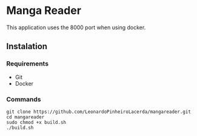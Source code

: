 # Manga Reader

This application uses the 8000 port when using docker.

## Instalation

### Requirements

- Git
- Docker

### Commands

~~~ terminal
git clone https://github.com/LeonardoPinheiroLacerda/mangareader.git
cd mangareader
sudo chmod +x build.sh
./build.sh
~~~